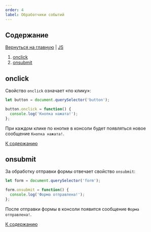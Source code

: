 ```yaml
---
order: 4
label: Обработчики событий
---
```


## Содержание

[Вернуться на главную](/README.md) | [JS](./README.md)

1. [onclick](#onclick)
2. [onsubmit](#onsubmit)

## onclick

Свойство `onclick` означает «по клику»:

```js
let button = document.querySelector('button');

button.onclick = function() {
  console.log('Кнопка нажата!');
};
```

При каждом клике по кнопке в консоли будет появляться новое сообщение `Кнопка нажата!`.

[К содержанию](#содержание)

## onsubmit

За обработку отправки формы отвечает свойство `onsubmit`:

```js
let form = document.querySelector('form');

form.onsubmit = function() {
  console.log('Форма отправлена!');
};
```

После отправки формы в консоли появится сообщение `Форма отправлена!`.

[К содержанию](#содержание)

